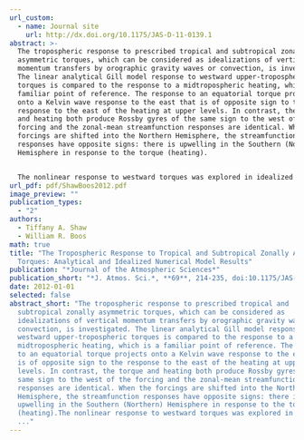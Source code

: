 ```yaml
---
url_custom:
  - name: Journal site
    url: http://dx.doi.org/10.1175/JAS-D-11-0139.1
abstract: >-
  The tropospheric response to prescribed tropical and subtropical zonally
  asymmetric torques, which can be considered as idealizations of vertical
  momentum transfers by orographic gravity waves or convection, is investigated.
  The linear analytical Gill model response to westward upper-tropospheric
  torques is compared to the response to a midtropospheric heating, which is a
  familiar point of reference. The response to an equatorial torque projects
  onto a Kelvin wave response to the east that is of opposite sign to the
  response to the east of the heating at upper levels. In contrast, the torque
  and heating both produce Rossby gyres of the same sign to the west of the
  forcing and the zonal-mean streamfunction responses are identical. When the
  forcings are shifted into the Northern Hemisphere, the streamfunction
  responses have opposite signs: there is upwelling in the Southern (Northern)
  Hemisphere in response to the torque (heating).


  The nonlinear response to westward torques was explored in idealized general circulation model experiments. In the absence of a large-scale meridional temperature gradient, the response to an equatorial torque was confined to the tropics and was qualitatively similar to the linear solutions. When the torque was moved into the subtropics, the vorticity budget response was similar to a downward control–type balance in the zonal mean. In the presence of a meridional temperature gradient, the response to an equatorial torque involved a poleward shift of the midlatitude tropospheric jet and Ferrel cell. The response in midlatitudes was associated with a poleward shift of the regions of horizontal eddy momentum flux convergence, which coincided with a shift in the upper-tropospheric critical line for baroclinic waves. The shift in the critical line was caused (in part) by the zonal wind response to the prescribed torque, suggesting a possible cause of the response in midlatitudes. Overall, this hierarchy of analytical and numerical results highlights robust aspects of the response to tropical and subtropical zonally asymmetric torques and represents the first step toward understanding the response in fully comprehensive general circulation models.
url_pdf: pdf/ShawBoos2012.pdf
image_preview: ""
publication_types:
  - "2"
authors:
  - Tiffany A. Shaw
  - William R. Boos
math: true
title: "The Tropospheric Response to Tropical and Subtropical Zonally Asymmetric
  Torques: Analytical and Idealized Numerical Model Results"
publication: "*Journal of the Atmospheric Sciences*"
publication_short: "*J. Atmos. Sci.*, **69**, 214-235, doi:10.1175/JAS-D-11-0139.1"
date: 2012-01-01
selected: false
abstract_short: "The tropospheric response to prescribed tropical and
  subtropical zonally asymmetric torques, which can be considered as
  idealizations of vertical momentum transfers by orographic gravity waves or
  convection, is investigated. The linear analytical Gill model response to
  westward upper-tropospheric torques is compared to the response to a
  midtropospheric heating, which is a familiar point of reference. The response
  to an equatorial torque projects onto a Kelvin wave response to the east that
  is of opposite sign to the response to the east of the heating at upper
  levels. In contrast, the torque and heating both produce Rossby gyres of the
  same sign to the west of the forcing and the zonal-mean streamfunction
  responses are identical. When the forcings are shifted into the Northern
  Hemisphere, the streamfunction responses have opposite signs: there is
  upwelling in the Southern (Northern) Hemisphere in response to the torque
  (heating).The nonlinear response to westward torques was explored in idealized
  ..."
---
```


